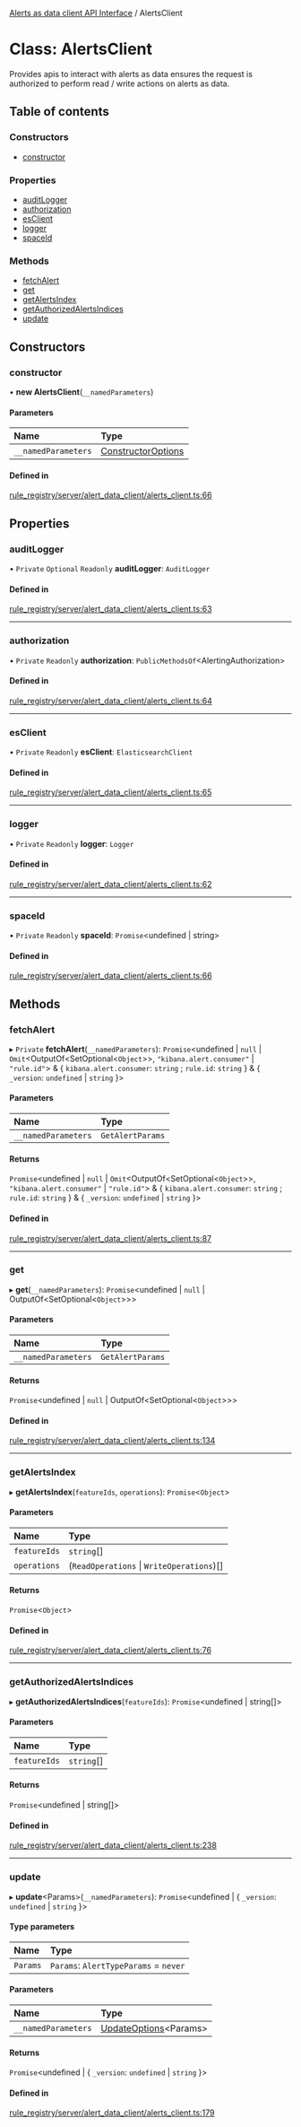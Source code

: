 [Alerts as data client API Interface](../alerts_client_api.md) / AlertsClient

# Class: AlertsClient

Provides apis to interact with alerts as data
ensures the request is authorized to perform read / write actions
on alerts as data.

## Table of contents

### Constructors

- [constructor](alertsclient.md#constructor)

### Properties

- [auditLogger](alertsclient.md#auditlogger)
- [authorization](alertsclient.md#authorization)
- [esClient](alertsclient.md#esclient)
- [logger](alertsclient.md#logger)
- [spaceId](alertsclient.md#spaceid)

### Methods

- [fetchAlert](alertsclient.md#fetchalert)
- [get](alertsclient.md#get)
- [getAlertsIndex](alertsclient.md#getalertsindex)
- [getAuthorizedAlertsIndices](alertsclient.md#getauthorizedalertsindices)
- [update](alertsclient.md#update)

## Constructors

### constructor

• **new AlertsClient**(`__namedParameters`)

#### Parameters

| Name | Type |
| :------ | :------ |
| `__namedParameters` | [ConstructorOptions](../interfaces/constructoroptions.md) |

#### Defined in

[rule_registry/server/alert_data_client/alerts_client.ts:66](https://github.com/elastic/kibana/blob/48e1b91d751/x-pack/plugins/rule_registry/server/alert_data_client/alerts_client.ts#L66)

## Properties

### auditLogger

• `Private` `Optional` `Readonly` **auditLogger**: `AuditLogger`

#### Defined in

[rule_registry/server/alert_data_client/alerts_client.ts:63](https://github.com/elastic/kibana/blob/48e1b91d751/x-pack/plugins/rule_registry/server/alert_data_client/alerts_client.ts#L63)

___

### authorization

• `Private` `Readonly` **authorization**: `PublicMethodsOf`<AlertingAuthorization\>

#### Defined in

[rule_registry/server/alert_data_client/alerts_client.ts:64](https://github.com/elastic/kibana/blob/48e1b91d751/x-pack/plugins/rule_registry/server/alert_data_client/alerts_client.ts#L64)

___

### esClient

• `Private` `Readonly` **esClient**: `ElasticsearchClient`

#### Defined in

[rule_registry/server/alert_data_client/alerts_client.ts:65](https://github.com/elastic/kibana/blob/48e1b91d751/x-pack/plugins/rule_registry/server/alert_data_client/alerts_client.ts#L65)

___

### logger

• `Private` `Readonly` **logger**: `Logger`

#### Defined in

[rule_registry/server/alert_data_client/alerts_client.ts:62](https://github.com/elastic/kibana/blob/48e1b91d751/x-pack/plugins/rule_registry/server/alert_data_client/alerts_client.ts#L62)

___

### spaceId

• `Private` `Readonly` **spaceId**: `Promise`<undefined \| string\>

#### Defined in

[rule_registry/server/alert_data_client/alerts_client.ts:66](https://github.com/elastic/kibana/blob/48e1b91d751/x-pack/plugins/rule_registry/server/alert_data_client/alerts_client.ts#L66)

## Methods

### fetchAlert

▸ `Private` **fetchAlert**(`__namedParameters`): `Promise`<undefined \| ``null`` \| `Omit`<OutputOf<SetOptional<`Object`\>\>, ``"kibana.alert.consumer"`` \| ``"rule.id"``\> & { `kibana.alert.consumer`: `string` ; `rule.id`: `string`  } & { `_version`: `undefined` \| `string`  }\>

#### Parameters

| Name | Type |
| :------ | :------ |
| `__namedParameters` | `GetAlertParams` |

#### Returns

`Promise`<undefined \| ``null`` \| `Omit`<OutputOf<SetOptional<`Object`\>\>, ``"kibana.alert.consumer"`` \| ``"rule.id"``\> & { `kibana.alert.consumer`: `string` ; `rule.id`: `string`  } & { `_version`: `undefined` \| `string`  }\>

#### Defined in

[rule_registry/server/alert_data_client/alerts_client.ts:87](https://github.com/elastic/kibana/blob/48e1b91d751/x-pack/plugins/rule_registry/server/alert_data_client/alerts_client.ts#L87)

___

### get

▸ **get**(`__namedParameters`): `Promise`<undefined \| ``null`` \| OutputOf<SetOptional<`Object`\>\>\>

#### Parameters

| Name | Type |
| :------ | :------ |
| `__namedParameters` | `GetAlertParams` |

#### Returns

`Promise`<undefined \| ``null`` \| OutputOf<SetOptional<`Object`\>\>\>

#### Defined in

[rule_registry/server/alert_data_client/alerts_client.ts:134](https://github.com/elastic/kibana/blob/48e1b91d751/x-pack/plugins/rule_registry/server/alert_data_client/alerts_client.ts#L134)

___

### getAlertsIndex

▸ **getAlertsIndex**(`featureIds`, `operations`): `Promise`<`Object`\>

#### Parameters

| Name | Type |
| :------ | :------ |
| `featureIds` | `string`[] |
| `operations` | (`ReadOperations` \| `WriteOperations`)[] |

#### Returns

`Promise`<`Object`\>

#### Defined in

[rule_registry/server/alert_data_client/alerts_client.ts:76](https://github.com/elastic/kibana/blob/48e1b91d751/x-pack/plugins/rule_registry/server/alert_data_client/alerts_client.ts#L76)

___

### getAuthorizedAlertsIndices

▸ **getAuthorizedAlertsIndices**(`featureIds`): `Promise`<undefined \| string[]\>

#### Parameters

| Name | Type |
| :------ | :------ |
| `featureIds` | `string`[] |

#### Returns

`Promise`<undefined \| string[]\>

#### Defined in

[rule_registry/server/alert_data_client/alerts_client.ts:238](https://github.com/elastic/kibana/blob/48e1b91d751/x-pack/plugins/rule_registry/server/alert_data_client/alerts_client.ts#L238)

___

### update

▸ **update**<Params\>(`__namedParameters`): `Promise`<undefined \| { `_version`: `undefined` \| `string`  }\>

#### Type parameters

| Name | Type |
| :------ | :------ |
| `Params` | `Params`: `AlertTypeParams` = `never` |

#### Parameters

| Name | Type |
| :------ | :------ |
| `__namedParameters` | [UpdateOptions](../interfaces/updateoptions.md)<Params\> |

#### Returns

`Promise`<undefined \| { `_version`: `undefined` \| `string`  }\>

#### Defined in

[rule_registry/server/alert_data_client/alerts_client.ts:179](https://github.com/elastic/kibana/blob/48e1b91d751/x-pack/plugins/rule_registry/server/alert_data_client/alerts_client.ts#L179)
